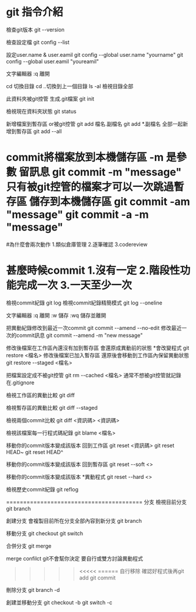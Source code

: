 # git 指令介紹

檢查git版本
git --version

檢查設定檔
git config --list

設定user.name & user.eamil
git config --global user.name "yourname"
git config --global user.eamil "youreamil"

文字編輯器
:q 離開

cd 切換目錄
cd ..切換到上一個目錄
ls -al 檢視目錄全部

此資料夾被git控管 生成.git檔案
git init

檢視現在資料夾狀態
git status

新增檔案到暫存區 or被git控管
git add 檔名.副檔名
git add *.副檔名
全部一起新增到暫存區
git add --all 

commit將檔案放到本機儲存區
-m 是參數 留訊息
git commit -m "message"
只有被git控管的檔案才可以一次跳過暫存區
儲存到本機儲存區
git commit -am "message"
git commit -a -m "message"
=============================
#為什麼會兩次動作
1.類似倉庫管理
2.逐筆確認
3.codereview

甚麼時候commit
1.沒有一定
2.階段性功能完成一次
3.一天至少一次
===============================
檢視commit紀錄
git log
檢視commit紀錄精簡模式
git log --oneline

文字編輯器
:q 離開
:w 儲存
:wq 儲存並離開

把異動紀錄修改到最近一次commit
git commit --amend --no-edit
修改最近一次的commit訊息
git commit --amend -m "new message"

修改後檔案在工作區內還沒有加到暫存區 會還原成異動前的狀態 
*會改變程式
git restore <檔名>
修改後檔案已加入暫存區 還原後會移動到工作區內保留異動狀態
git restore --staged <檔名>

把檔案設定成不被git控管
git rm --cached <檔名>
通常不想被git控管就記錄在.gitignore

檢視工作區的異動比較
git diff

檢視暫存區的異動比較
git diff --staged 

檢視兩個commit比較
git diff <資訊碼> <資訊碼>

檢視該檔案每一行程式碼紀錄
git blame <檔名>

移動你的commit版本變成該版本 回到工作區
git reset <資訊碼>
git reset HEAD~
git reset HEAD^

移動你的commit版本變成該版本 回到暫存區
git reset --soft <> 

移動你的commit版本變成該版本 
*異動程式
git reset --hard <>

檢視歷史commit紀錄
git reflog

========================================
分支
檢視目前分支
git branch

創建分支 會複製目前所在分支全部內容到新分支
git branch <new branch name>

移動分支
git checkout <branch name>
git switch <branch name>

合併分支
git merge <branch name>

merge confilct
git不會幫你決定 要自行或雙方討論異動程式
>>>>> <<<<< ====== 自行移除
確認好程式後再git add 
git commit 

刪除分支
git branch -d <branch name>

創建並移動分支
git checkout -b <branch name>
git switch -c <branch name>

